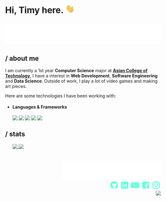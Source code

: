 <h1> Hi, Timy here. <img src="./assets/wave.gif" width="30px"></h1>

<h2 align="center">
   <img src="./assets/typing.svg">
</h2>


## / about me

   I am currently a 1st year <strong>Computer Science</strong> major at <a href="http://www.act.edu.ph"><strong>Asian College of Technology</strong></a>, I have a interest in <strong>Web Development</strong>, <strong>Software Engineering</strong> and <strong>Data Science</strong>. Outside of work, I play a lot of video games and making art pieces.
   
   Here are some technologies I have been working with:
   
  <ul>
    <li><h4>Languages & Frameworks</h4></li>
      <img src="https://img.shields.io/badge/Python-64ffda?style=for-the-badge&logo=python&logoColor=000000"/>
      <img src="https://img.shields.io/badge/C%23-64ffda?style=for-the-badge&logo=c-sharp&logoColor=000000"/>
      <img src="https://img.shields.io/badge/HTML-64ffda?style=for-the-badge&logo=html5&logoColor=000000"/>
     <img src="https://img.shields.io/badge/CSS-64ffda?&style=for-the-badge&logo=css3&logoColor=000000"/>
      <img src="https://img.shields.io/badge/.NET-64ffda?style=for-the-badge&logo=.net&logoColor=000000"/>
  </ul>

## / stats
<ul>
   <a href="https://github.com/anuraghazra/github-readme-stats">
      <img align="center" src="https://github-readme-stats.vercel.app/api/top-langs/?username=TimyVillarmia&layout=compact"/>
   </a>
   <a href="https://github.com/anuraghazra/convoychat">
      <img align="center" src="https://github-readme-stats.vercel.app/api?username=TimyVillarmia&show_icons=true&theme=default"/>
   </a>

</ul>


<h1></h1>
<p></p>
<p align="right">
  <img src="./assets/connect.svg"/> <br>
  <a href="https://github.com/TimyVillarmia/"" target="_blank"><img src="./assets/github_icon.png"/></a>
  <a href="https://www.linkedin.com/in/timyvillarmia/" target="_blank"><img src="./assets/linkedin_icon.png"/></a>
  <a href="mailto:timyvillarmia@gmail.com" target="_blank" ><img src="./assets/mail_icon.png"/></a>
  <a href="https://www.facebook.com/VillarmiaTimy" target="_blank"><img src="./assets/facebook_icon.png"/></a>
  <a href="https://www.instagram.com/ymmtyy_/" target="_blank"><img src="./assets/instagram_icon.png"/></a> <br>
  <a><img src="https://komarev.com/ghpvc/?username=your-github-TimyVillarmia&style=flat-square&label=Visitors&color=000000"/></a>
<p>
                                                                                                           
                                                               
                                                                                                     

